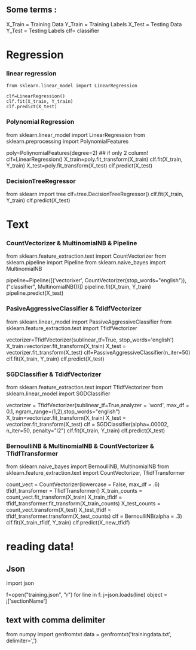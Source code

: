 ## Some terms :

X_Train = Training Data
Y_Train = Training Labels
X_Test = Testing Data
Y_Test = Testing Labels
clf= classifier


# Regression

### linear regression 
```(python)
from sklearn.linear_model import LinearRegression

clf=LinearRegression()
clf.fit(X_train, Y_train)
clf.predict(X_test)
```

### Polynomial Regression

from sklearn.linear_model import LinearRegression
from sklearn.preprocessing import PolynomialFeatures

poly=PoliynomialFeatures(degree=2) ## if only 2 column!
clf=LinearRegression()
X_train=poly.fit_transform(X_train)
clf.fit(X_train, Y_train)
X_test=poly.fit_transform(X_test)
clf.predict(X_test)

### DecisionTreeRegressor

from sklearn import tree
clf=tree.DecisionTreeRegressor()
clf.fit(X_train, Y_train)
clf.predict(X_test)


# Text

### CountVectorizer & MultinomialNB & Pipeline

from sklearn.feature_extraction.text import CountVectorizer
from sklearn.pipeline import Pipeline
from sklearn.naive_bayes import MultinomialNB

pipeline=Pipeline([('vectorixer', CountVectorizer(stop_words="english")), ("classifier", MultinomialNB())])
pipeline.fit(X_train, Y_train)
pipeline.predict(X_test)


### PasiveAggressiveClassifier & TdidfVectorizer

from sklearn.linear_model import PassiveAggressiveClassifier
from sklearn.feature_extraction.text import TfidfVectorizer

vectorizer=TfidfVectorizer(sublinear_tf=True, stop_words='english')
X_train=vectorizer.fit_transform(X_train)
X_test = vectorizer.fit_transform(X_test)
clf=PassiveAggressiveClassifier(n_iter=50)
clf.fit(X_train, Y_train)
clf.predict(X_test)

### SGDClassifier & TdidfVectorizer

from sklearn.feature_extraction.text import TfidfVectorizer
from sklearn.linear_model import SGDClassifier

vectorizer = TfidfVectorizer(sublinear_tf=True,analyzer = 'word', max_df = 0.1, ngram_range=(1,2),stop_words="english")
X_train=vectorizer.fit_transform(X_train)
X_test = vectorizer.fit_transform(X_test)
clf = SGDClassifier(alpha=.00002, n_iter=50, penalty="l2")
clf.fit(X_train, Y_train)
clf.predict(X_test)

### BernoulliNB & MultinomialNB & CountVectorizer & TfidfTransformer

from sklearn.naive_bayes import BernoulliNB, MultinomialNB
from sklearn.feature_extraction.text import CountVectorizer, TfidfTransformer

count_vect = CountVectorizer(lowercase = False, max_df = .6)
tfidf_transformer = TfidfTransformer()
X_train_counts = count_vect.fit_transform(X_train)
X_train_tfidf = tfidf_transformer.fit_transform(X_train_counts)
X_test_counts = count_vect.transform(X_test)
X_test_tfidf = tfidf_transformer.transform(X_test_counts)
clf = BernoulliNB(alpha = .3)
clf.fit(X_train_tfidf, Y_train)
clf.predict(X_new_tfidf)


# reading data!

## Json
import json

f=open("training.json", "r")
for line in f:
	j=json.loads(line)
	object = j['sectionName']


## text with comma delimiter

from numpy import genfromtxt
data = genfromtxt('trainingdata.txt', delimiter=',')